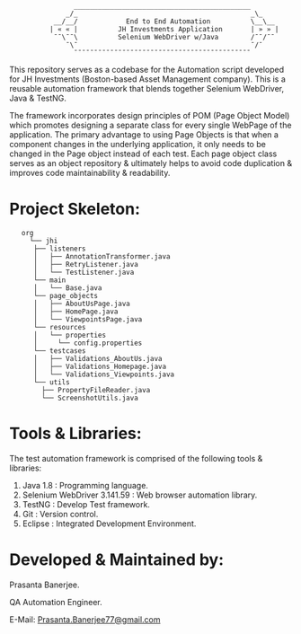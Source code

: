                     ____________________________________________
                  _/_                                           _\_
               __/__/            End to End Automation          \__\__
              | « « |          JH Investments Application       | » » |
               ¯¯\¯¯\          Selenium WebDriver w/Java        /¯¯/¯¯
                  ¯\¯                                           ¯/¯
                    ¯¯¯¯¯¯¯¯¯¯¯¯¯¯¯¯¯¯¯¯¯¯¯¯¯¯¯¯¯¯¯¯¯¯¯¯¯¯¯¯¯¯¯¯
This repository serves as a codebase for the Automation script developed for JH Investments (Boston-based Asset Management company).
This is a reusable automation framework that blends together Selenium WebDriver, Java & TestNG.

The framework incorporates design principles of POM (Page Object Model) which promotes designing a separate class for every single WebPage of the application. The primary advantage to using Page Objects is that when a component changes in the underlying application, 
it only needs to be changed in the Page object instead of each test. Each page object class serves as an object repository & ultimately helps to avoid code duplication & improves code maintainability & readability.

Project Skeleton:
===================
```
   org
     └── jhi
	  ├── listeners
	  │   ├── AnnotationTransformer.java
	  │   ├── RetryListener.java
	  │   └── TestListener.java
	  └── main
	  │   └── Base.java
	  └── page_objects
	  │   ├── AboutUsPage.java
	  │   ├── HomePage.java
	  │   └── ViewpointsPage.java
	  └── resources
	  │   └── properties
	  │	    └── config.properties
	  └── testcases
	  │   ├── Validations_AboutUs.java
	  │   ├── Validations_Homepage.java
	  │   └── Validations_Viewpoints.java
	  └── utils
	  	├── PropertyFileReader.java
		└── ScreenshotUtils.java
```
Tools & Libraries:
====================
The test automation framework is comprised of the following tools & libraries:
  1. Java 1.8 : Programming language.
  2. Selenium WebDriver 3.141.59 : Web browser automation library.
  3. TestNG : Develop Test framework.
  4. Git : Version control.
  5. Eclipse : Integrated Development Environment. 

Developed & Maintained by:
============================
  Prasanta Banerjee.
  
  QA Automation Engineer.
  
  E-Mail: Prasanta.Banerjee77@gmail.com
